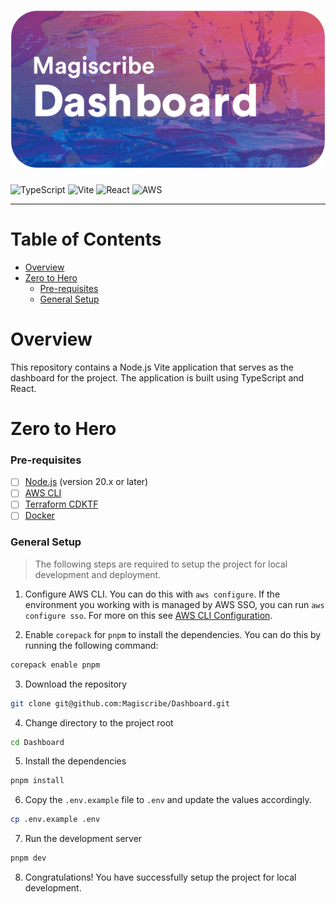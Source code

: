 # ![Dashboard](docs/banner.png) <!-- omit in toc -->

![TypeScript](https://img.shields.io/badge/typescript-%23007ACC.svg?style=for-the-badge&logo=typescript&logoColor=white)
![Vite](https://img.shields.io/badge/Vite-7332a8.svg?style=for-the-badge&logo=vite&logoColor=white)
![React](https://img.shields.io/badge/React-58c4dc.svg?style=for-the-badge&logo=react&logoColor=white)
![AWS](https://img.shields.io/badge/-AWS-232F3E?style=for-the-badge&logo=amazon-aws&logoColor=white)

---

# Table of Contents <!-- omit in toc -->

- [Overview](#overview)
- [Zero to Hero](#zero-to-hero)
  - [Pre-requisites](#pre-requisites)
  - [General Setup](#general-setup)

# Overview

This repository contains a Node.js Vite application that serves as the dashboard for the project. The application is built using TypeScript and React.

# Zero to Hero

### Pre-requisites

- [ ] [Node.js](https://nodejs.org/en) (version 20.x or later)
- [ ] [AWS CLI](https://aws.amazon.com/cli)
- [ ] [Terraform CDKTF](https://learn.hashicorp.com/tutorials/terraform/cdktf-install)
- [ ] [Docker](https://www.docker.com/get-started)

### General Setup

> The following steps are required to setup the project for local development and deployment.

1. Configure AWS CLI. You can do this with `aws configure`. If the environment you working with is managed by AWS SSO, you can run `aws configure sso`. For more on this see [AWS CLI Configuration](https://docs.aws.amazon.com/cli/latest/userguide/cli-configure-quickstart.html).

2. Enable `corepack` for `pnpm` to install the dependencies. You can do this by running the following command:

```bash
corepack enable pnpm
```

3. Download the repository

```bash
git clone git@github.com:Magiscribe/Dashboard.git
```

4. Change directory to the project root

```bash
cd Dashboard
```

5. Install the dependencies

```bash
pnpm install
```

6. Copy the `.env.example` file to `.env` and update the values accordingly.

```bash
cp .env.example .env
```

7. Run the development server

```bash
pnpm dev
```

8. Congratulations! You have successfully setup the project for local development.
